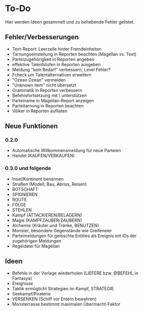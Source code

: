 # To-Do

Hier werden Ideen gesammelt und zu behebende Fehler gelistet.

## Fehler/Verbesserungen

- Text-Report: Leerzeile hinter Fremdeinheiten
- Tarnungseinstellung in Reporten beachten (Magellan vs. Text)
- Parteizugehörigkeit in Reporten angeben
- effektive Talentstufen in Reporten ausgeben
- Meldung "kein Bedarf" verbessern, Level Fehler?
- Fcheck um Talentalternativen erweitern
- "Ozean Ozean" vermeiden
- "Unknown item" nicht übersetzt
- Grammatik in Reporten verbessern
- Befehlsfortsetzung mit \ unterstützen
- Parteiname in Magellan-Report anzeigen
- Parteitarnung in Reporten beachten
- Völker in Reporten auflisten

## Neue Funktionen

### 0.2.0

- Automatische Willkommensmeldung für neue Parteien
- Handel (KAUFEN/VERKAUFEN)

### 0.3.0 und folgende

- Insel/Kontinent benennen
- Straßen (Modell, Bau, Abriss, Reisen)
- BOTSCHAFT
- SPIONIEREN
- ROUTE
- FOLGE
- STEHLEN
- Kampf (ATTACKIEREN/BELAGERN)
- Magie (KAMPFZAUBER/ZAUBERN)
- Alchemie (Kräuter und Tränke, BENUTZEN)
- Monster, besondere Gegenstände wie Greifeneier
- Parteimeldungen für gelöschte Entities als Ereignis mit IDs der zugehörigen
  Meldungen
- Regeldatei für Magellan

## Ideen

- Befehle in der Vorlage wiederholen (LIEFERE bzw. @BEFEHL in Fantasya)
- Ereignisse
- Taktik ermöglicht Strategien im Kampf, STRATEGIE
- Seekampf/Piraterie
- VERSENKEN (Schiff vor Entern bewahren)
- Monsterrasse bestimmt maximalen Übermacht-Faktor
